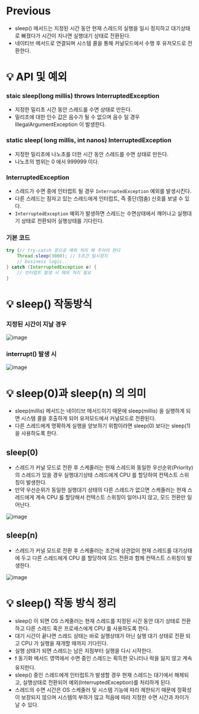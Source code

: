 # Previous

- sleep() 메서드는 지정된 시간 동안 현재 스레드의 실행을 일시 정지하고 대기상태로 빠졌다가 시간이 지나면 실행대기 상태로 전환된다.
- 네이티브 메서드로 연결되며 시스템 콜을 통해 커널모드에서 수행 후 유저모드로 전환한다.

# 💡 API 및 예외

### staic sleep(long millis) throws InterruptedException

- 지정한 밀리초 시간 동안 스레드를 수면 상태로 만든다.
- 밀리초에 대한 인수 값은 음수가 될 수 없으며 음수 일 경우 IllegalArgumentException 이 발생한다.

### static sleep( long millis, int nanos) InterruptedException

- 지정한 밀리초에 나노초를 더한 시간 동안 스레드를 수면 상태로 만든다.
- 나노초의 범위는 0 에서 999999 이다.

### InterruptedException

- 스레드가 수면 중에 인터럽트 될 경우 `InterruptedException` 예외를 발생시킨다.
- 다른 스레드는 잠자고 있는 스레드에게 인터럽트, 즉 중단(멈춤) 신호를 보낼 수 있다.
- `InterruptedException` 예외가 발생하면 스레드는 수면상태에서 깨어나고 실행대기 상태로 전환되어 실행상태를 기다린다.

### 기본 코드

```java
try {// try-catch 문으로 예외 처리 해 주어야 한다
    Thread.sleep(3000); // 3초간 일시정지
    // business logic..
} catch (InterruptedException e) {
    // 인터럽트 발생 시 예외 처리 필요
}
```

# 💡 sleep() 작동방식

###  지정된 시간이 지날 경우

![image](https://github.com/shin-je-woo/TIL/assets/39439576/a9778c8e-ff70-4f82-852d-fe56ea455ba6)

### interrupt() 발생 시

![image](https://github.com/shin-je-woo/TIL/assets/39439576/c260ddbe-525f-4aba-9b04-5bc42e1ed595)

# 💡 sleep(0)과 sleep(n) 의 의미

- sleep(millis) 메서드는 네이티브 메서드이기 때문에 sleep(millis) 을 실행하게 되면 시스템 콜을 호출하게 되어 유저모드에서 커널모드로 전환된다.
- 다른 스레드에게 명확하게 실행을 양보하기 위함이라면 sleep(0) 보다는 sleep(1) 을 사용하도록 한다.

## sleep(0)

- 스레드가 커널 모드로 전환 후 스케줄러는 현재 스레드와 동일한 우선순위(Priority)의 스레드가 있을 경우 실행대기상태 스레드에게 CPU 를 할당하여 컨텍스트 스위칭이 발생한다.
- 만약 우선순위가 동일한 실행대기 상태의 다른 스레드가 없으면 스케줄러는 현재 스레드에게 계속 CPU 를 할당해서 컨텍스트 스위칭이 일어나지 않고, 모드 전환만 일어난다.

![image](https://github.com/shin-je-woo/TIL/assets/39439576/351c8e05-dc58-4c3a-bc20-42520fc0ad86)

## sleep(n)

- 스레드가 커널 모드로 전환 후 스케줄러는 조건에 상관없이 현재 스레드를 대기상태에 두고 다른 스레드에게 CPU 를 할당하여 모드 전환과 함께 컨텍스트 스위칭이 발생한다.

![image](https://github.com/shin-je-woo/TIL/assets/39439576/363ae0e5-84de-437d-9aae-ffaae1f981b8)

# 💡 sleep() 작동 방식 정리

- sleep() 이 되면 OS 스케줄러는 현재 스레드를 지정된 시간 동안 대기 상태로 전환하고 다른 스레드 혹은 프로세스에게 CPU 를 사용하도록 한다.
- 대기 시간이 끝나면 스레드 상태는 바로 실행상태가 아닌 실행 대기 상태로 전환 되고 CPU 가 실행을 재개할 때까지 기다린다.
- 실행 상태가 되면 스레드는 남은 지점부터 실행을 다시 시작한다.
- ❗ 동기화 메서드 영역에서 수면 중인 스레드는 획득한 모니터나 락을 잃지 않고 계속 유지한다.
- sleep() 중인 스레드에게 인터럽트가 발생할 경우 현재 스레드는 대기에서 해제되고, 실행상태로 전환되어 예외(InterruptedException)를 처리하게 된다.
- 스레드의 수면 시간은 OS 스케줄러 및 시스템 기능에 따라 제한되기 때문에 정확성이 보장되지 않으며 시스템의 부하가 많고 적음에 따라 지정한 수면 시간과 차이가 날 수 있다.
